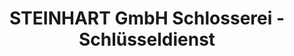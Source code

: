 ---
title: "STEINHART GmbH Schlosserei - Schlüsseldienst"
url: /schwabach/steinhart-gmbh-schlosserei-schluesseldienst/
shop: Schlüsseldienst
---